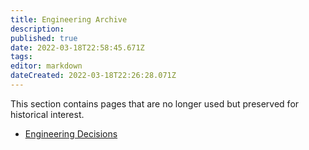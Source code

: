 ```yaml
---
title: Engineering Archive
description: 
published: true
date: 2022-03-18T22:58:45.671Z
tags: 
editor: markdown
dateCreated: 2022-03-18T22:26:28.071Z
---
```


This section contains pages that are no longer used but preserved for historical interest.

- [Engineering Decisions](/en/engineering/archive/decisions)